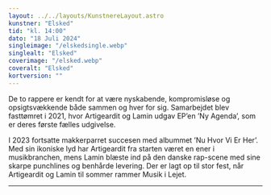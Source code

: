 ```yaml
---
layout: ../../layouts/KunstnereLayout.astro
kunstner: "Elsked"
tid: "kl. 14:00"
dato: "18 Juli 2024"
singleimage: "/elskedsingle.webp"
singlealt: "Elsked"
coverimage: "/elsked.webp"
coveralt: "Elsked"
kortversion: ""
---
```


De to rappere er kendt for at være nyskabende, kompromisløse og opsigtsvækkende både sammen og hver for sig. Samarbejdet blev fasttømret i 2021, hvor Artigeardit og Lamin udgav EP’en ’Ny Agenda’, som er deres første fælles udgivelse.

I 2023 fortsatte makkerparret succesen med albummet ’Nu Hvor Vi Er Her’. Med sin ikoniske lyd har Artigeardit fra starten været en ener i musikbranchen, mens Lamin blæste ind på den danske rap-scene med sine skarpe punchlines og benhårde levering. Der er lagt op til stor fest, når Artigeardit og Lamin til sommer rammer Musik i Lejet.

---
